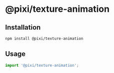 # @pixi/texture-animation

## Installation

```bash
npm install @pixi/texture-animation
```

## Usage

```js
import '@pixi/texture-animation';
```
